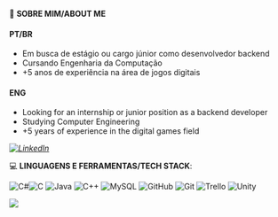 👤 **SOBRE MIM/ABOUT ME**
#### PT/BR
* Em busca de estágio ou cargo júnior como desenvolvedor backend
* Cursando Engenharia da Computação
* +5 anos de experiência na área de jogos digitais

#### ENG
* Looking for an internship or junior position as a backend developer
* Studying Computer Engineering
* +5 years of experience in the digital games field

*[![LinkedIn](https://img.shields.io/badge/LinkedIn-%230077B5.svg?logo=linkedin&logoColor=white)](https://www.linkedin.com/in/patrickscoralick/)*

💻 **LINGUAGENS E FERRAMENTAS/TECH STACK**:

![C#](https://img.shields.io/badge/c%23-%23239120.svg?style=for-the-badge&logo=csharp&logoColor=white)![C](https://img.shields.io/badge/c-%2300599C.svg?style=for-the-badge&logo=c&logoColor=white) ![Java](https://img.shields.io/badge/java-%23ED8B00.svg?style=for-the-badge&logo=openjdk&logoColor=white) ![C++](https://img.shields.io/badge/c++-%2300599C.svg?style=for-the-badge&logo=c%2B%2B&logoColor=white) ![MySQL](https://img.shields.io/badge/mysql-4479A1.svg?style=for-the-badge&logo=mysql&logoColor=white) ![GitHub](https://img.shields.io/badge/github-%23121011.svg?style=for-the-badge&logo=github&logoColor=white) ![Git](https://img.shields.io/badge/git-%23F05033.svg?style=for-the-badge&logo=git&logoColor=white) ![Trello](https://img.shields.io/badge/Trello-%23026AA7.svg?style=for-the-badge&logo=Trello&logoColor=white) ![Unity](https://img.shields.io/badge/unity-%23000000.svg?style=for-the-badge&logo=unity&logoColor=white)

![](https://nirzak-streak-stats.vercel.app/?user=patrickscoralick&theme=tokyonight&hide_border=false)<br/>

<!-- Proudly created with GPRM ( https://gprm.itsvg.in ) -->

